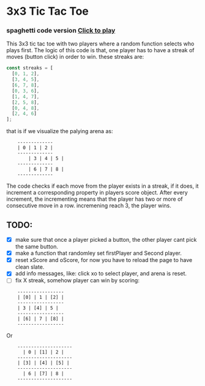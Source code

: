 # 3x3 Tic Tac Toe

### spaghetti code version [Click to play](https://3afia.github.io/tictactoe-3afia/)

This 3x3 tic tac toe with two players where a random function selects who plays first.
The logic of this code is that, one player has to have a streak of moves (button click) in order to win. these streaks are:

```javascript
const streaks = [
  [0, 1, 2],
  [3, 4, 5],
  [6, 7, 8],
  [0, 3, 6],
  [1, 4, 7],
  [2, 5, 8],
  [0, 4, 8],
  [2, 4, 6]
];
```

that is if we visualize the palying arena as:

```
	-------------
	| 0 | 1 | 2 |
	-------------
        | 3 | 4 | 5 |
	-------------
        | 6 | 7 | 8 |
	-------------
```

The code checks if each move from the player exists in a streak, if it does, it increment a corresponding property in players score object. After every increment, the incrementing means that the player has two or more of consecutive move in a row. incremening reach 3, the player wins.

## TODO:

- [x] make sure that once a player picked a button, the other player cant pick the same button.
- [x] make a function that randomley set firstPlayer and Second player.
- [x] reset xScore and oScore, for now you have to reload the page to have clean slate.
- [x] add info messages, like: click xo to select player, and arena is reset.
- [ ] fix X streak, somehow player can win by scoring:

```
	-----------------
	| [0] | 1 | [2] |
	-----------------
    | 3 | [4] | 5 |
	-----------------
    | [6] | 7 | [8] |
	-----------------
```

Or

```
	--------------------
	  | 0 | [1] | 2 |
	--------------------
    | [3] | [4] | [5] |
	--------------------
      | 6 | [7] | 8 |
	--------------------
```
